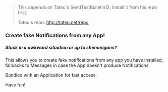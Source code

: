 > This depends on Tateu's SendTestBulletin12, install it from his repo first.
> 
>  Tateu's repo: http://tateu.net/repo


### Create fake Notifications from any App!

##### Stuck in a awkward situation or up to shenanigans?
This allows you to create fake notifications from any app you have installed, fallbacks to Messages in case the App doesn't produce Notifications.

Bundled with an Application for fast access.

Have fun!


